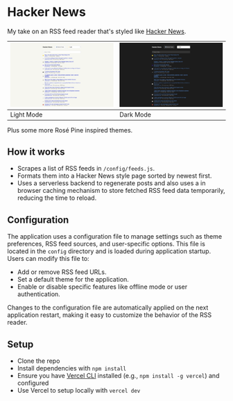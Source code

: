 # Hacker News

My take on an RSS feed reader that's styled like [Hacker News](https://news.ycombinator.com/news).

| ![Light Mode](/img/frontpage-light.png) | ![Dark Mode](/img/frontpage-dark.png) |
|-----------------------------------------|---------------------------------------|
| Light Mode                              | Dark Mode                             |

Plus some more Rosé Pine inspired themes.

## How it works

- Scrapes a list of RSS feeds in `/config/feeds.js`.
- Formats them into a Hacker News style page sorted by newest first.
- Uses a serverless backend to regenerate posts and also uses a in browser caching mechanism to store fetched RSS feed data temporarily, reducing the time to reload.

## Configuration

The application uses a configuration file to manage settings such as theme preferences, RSS feed sources, and user-specific options. This file is located in the `config` directory and is loaded during application startup. Users can modify this file to:

- Add or remove RSS feed URLs.
- Set a default theme for the application.
- Enable or disable specific features like offline mode or user authentication.

Changes to the configuration file are automatically applied on the next application restart, making it easy to customize the behavior of the RSS reader.

## Setup

- Clone the repo
- Install dependencies with `npm install`
- Ensure you have [Vercel CLI](https://vercel.com/docs/cli) installed (e.g., `npm install -g vercel`) and configured
- Use Vercel to setup locally with `vercel dev`
